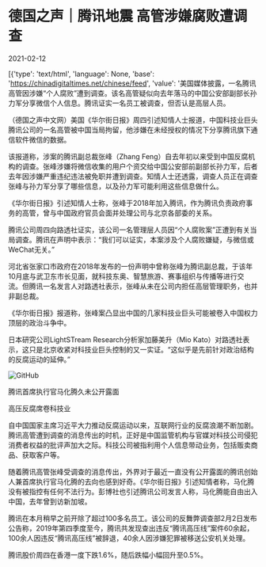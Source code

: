 # 德国之声｜腾讯地震 高管涉嫌腐败遭调查

2021-02-12

[{'type': 'text/html', 'language': None, 'base': 'https://chinadigitaltimes.net/chinese/feed', 'value': '美国媒体披露，一名腾讯高管因涉嫌“个人腐败”遭到调查。该名高管疑似向去年落马的中国公安部副部长孙力军分享微信个人信息。腾讯证实一名员工被调查，但否认是高层人员。

（德国之声中文网）美国《华尔街日报》周四引述知情人士报道，中国科技业巨头腾讯公司的一名高管被中国当局拘留，他涉嫌在未经授权的情况下分享腾讯旗下通信软件微信的数据。

该报道称，涉案的腾讯副总裁张峰（Zhang Feng）自去年初以来受到中国反腐机构的调查。张峰涉嫌将微信收集的用户个资交给中国公安部前副部长孙力军，后者去年因涉嫌严重违纪违法被免职并遭到调查。知情人士还透露，调查人员正在调查张峰与孙力军分享了哪些信息，以及孙力军可能利用这些信息做什么。

《华尔街日报》引述知情人士称，张峰于2018年加入腾讯，作为腾讯负责政府事务的高管，曾与中国政府官员会面并处理公司与北京各部委的关系。

腾讯公司周四向路透社证实，该公司一名管理层人员因“个人腐败案”正遭到有关当局调查。腾讯在声明中表示：“我们可以证实，本案涉及个人腐败嫌疑，与微信或WeChat无关。”

河北省张家口市政府在2018年发布的一份声明中曾称张峰为腾讯副总裁，于该年10月底与武卫东市长见面，就科技东奥、智慧旅游、赛事组织与传播等进行交流。但腾讯一名发言人对路透社表示，张峰从未在公司内担任高层管理职务，也并非副总裁。

《华尔街日报》报道称，张峰案凸显出中国的几家科技业巨头可能被卷入中国权力顶层的政治斗争中。

日本研究公司LightSTream Research分析家加藤美升（Mio Kato）对路透社表示，这只是北京收紧对科技业巨头控制的又一实证。“这似乎是先前针对政治结构的反腐运动的延伸。”

![GitHub](https://chinadigitaltimes.net/chinese/files/2021/02/post-662603-602686a87c78c.)

腾讯首席执行官马化腾久未公开露面



高压反腐席卷科技业

自中国国家主席习近平大力推动反腐运动以来，互联网行业的反腐浪潮不断加剧。腾讯高管遭到调查的消息传出的时机，正好是中国监管机构与官媒对科技公司侵犯消费者权益的批评声加大之际。科技公司被指利用个人信息带动业务，包括贩卖商品、获取客户等。

随着腾讯高管张峰受调查的消息传出，外界对于最近一直没有公开露面的腾讯创始人兼首席执行官马化腾的去向也感到好奇。《华尔街日报》引述知情者称，马化腾没有被指控有任何不法行为。彭博社也引述腾讯公司发言人称，马化腾能自由出入中国，去年曾到访新加坡。

腾讯在本月稍早之前开除了超过100多名员工。该公司的反舞弊调查部2月2日发布公告称，2019年第四季度至今，腾讯共发现查出违反“腾讯高压线”案件60余起，100余人因违反“腾讯高压线”被辞退，40余人因涉嫌犯罪被移送公安机关处理。

腾讯股价周四在香港一度下跌1.6%，随后跌幅小幅回升至0.5%。

